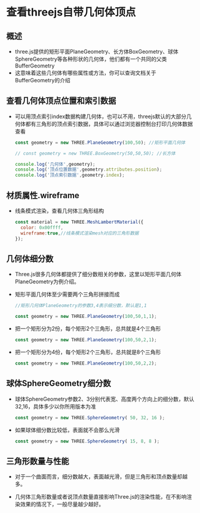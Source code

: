 # 查看threejs自带几何体顶点

## 概述

+ three.js提供的矩形平面PlaneGeometry、长方体BoxGeometry、球体SphereGeometry等各种形状的几何体，他们都有一个共同的父类BufferGeometry
+ 这意味着这些几何体有哪些属性或方法，你可以查询文档关于BufferGeometry的介绍

## 查看几何体顶点位置和索引数据

+ 可以用顶点索引index数据构建几何体，也可以不用，threejs默认的大部分几何体都有三角形的顶点索引数据，具体可以通过浏览器控制台打印几何体数据查看

  ```js
  const geometry = new THREE.PlaneGeometry(100,50); //矩形平面几何体

  // const geometry = new THREE.BoxGeometry(50,50,50); //长方体

  console.log('几何体',geometry);
  console.log('顶点位置数据',geometry.attributes.position);
  console.log('顶点索引数据',geometry.index);
  ```

## 材质属性.wireframe

+ 线条模式渲染，查看几何体三角形结构

  ```js
  const material = new THREE.MeshLambertMaterial({
    color: 0x00ffff,
    wireframe:true,//线条模式渲染mesh对应的三角形数据
  });
  ```

## 几何体细分数

+ Three.js很多几何体都提供了细分数相关的参数，这里以矩形平面几何体PlaneGeometry为例介绍。

+ 矩形平面几何体至少需要两个三角形拼接而成

  ```js
  //矩形几何体PlaneGeometry的参数3,4表示细分数，默认是1,1

  const geometry = new THREE.PlaneGeometry(100,50,1,1);
  ```

+ 把一个矩形分为2份，每个矩形2个三角形，总共就是4个三角形

  ```js
  const geometry = new THREE.PlaneGeometry(100,50,2,1);
  ```

+ 把一个矩形分为4份，每个矩形2个三角形，总共就是8个三角形

  ```js
  const geometry = new THREE.PlaneGeometry(100,50,2,2);
  ```

## 球体SphereGeometry细分数

+ 球体SphereGeometry参数2、3分别代表宽、高度两个方向上的细分数，默认32,16，具体多少以你所用版本为准

  ```js
  const geometry = new THREE.SphereGeometry( 50, 32, 16 );
  ```

+ 如果球体细分数比较低，表面就不会那么光滑

  ```js
  const geometry = new THREE.SphereGeometry( 15, 8, 8 );
  ```

## 三角形数量与性能

+ 对于一个曲面而言，细分数越大，表面越光滑，但是三角形和顶点数量却越多。

+ 几何体三角形数量或者说顶点数量直接影响Three.js的渲染性能，在不影响渲染效果的情况下，一般尽量越少越好。
